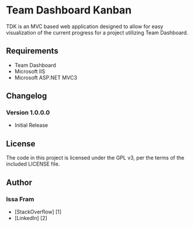 # Team Dashboard Kanban
TDK is an MVC based web application designed to allow for easy visualization of the current progress for a project utilizing Team Dashboard.

## Requirements
<ul>
	<li>Team Dashboard</li>
	<li>Microsoft IIS</li>
	<li>Microsoft ASP.NET MVC3</li>
</ul>

## Changelog
### Version 1.0.0.0
<ul>
	<li>Initial Release</li>
</ul>

## License
The code in this project is licensed under the GPL v3, per the terms of the included LICENSE file.

## Author
### Issa Fram
<ul>
	<li>[StackOverflow] [1]</li>
	<li>[LinkedIn] [2]</li>
</ul>


[1]: http://stackoverflow.com/users/590774/issa-fram
[2]: http://www.linkedin.com/in/issafram